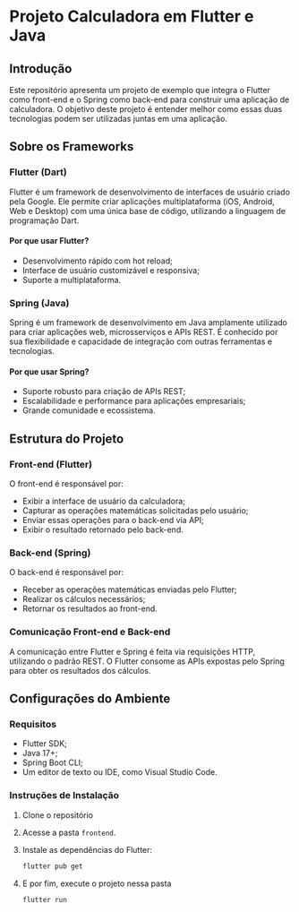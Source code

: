 # Projeto Calculadora em Flutter e Java

## Introdução

Este repositório apresenta um projeto de exemplo que integra o Flutter como front-end e o Spring como back-end para construir uma aplicação de calculadora. O objetivo deste projeto é entender melhor como essas duas tecnologias podem ser utilizadas juntas em uma aplicação.

## Sobre os Frameworks

### Flutter (Dart)

Flutter é um framework de desenvolvimento de interfaces de usuário criado pela Google. Ele permite criar aplicações multiplataforma (iOS, Android, Web e Desktop) com uma única base de código, utilizando a linguagem de programação Dart.

#### Por que usar Flutter?

- Desenvolvimento rápido com hot reload;
- Interface de usuário customizável e responsiva;
- Suporte a multiplataforma.

### Spring (Java)

Spring é um framework de desenvolvimento em Java amplamente utilizado para criar aplicações web, microsserviços e APIs REST. É conhecido por sua flexibilidade e capacidade de integração com outras ferramentas e tecnologias.

#### Por que usar Spring?

- Suporte robusto para criação de APIs REST;
- Escalabilidade e performance para aplicações empresariais;
- Grande comunidade e ecossistema.

## Estrutura do Projeto

### Front-end (Flutter)

O front-end é responsável por:

- Exibir a interface de usuário da calculadora;
- Capturar as operações matemáticas solicitadas pelo usuário;
- Enviar essas operações para o back-end via API;
- Exibir o resultado retornado pelo back-end.

### Back-end (Spring)

O back-end é responsável por:

- Receber as operações matemáticas enviadas pelo Flutter;
- Realizar os cálculos necessários;
- Retornar os resultados ao front-end.

### Comunicação Front-end e Back-end

A comunicação entre Flutter e Spring é feita via requisições HTTP, utilizando o padrão REST. O Flutter consome as APIs expostas pelo Spring para obter os resultados dos cálculos.

## Configurações do Ambiente

### Requisitos

- Flutter SDK;
- Java 17+;
- Spring Boot CLI;
- Um editor de texto ou IDE, como Visual Studio Code.

### Instruções de Instalação

1. Clone o repositório
2. Acesse a pasta `frontend`.
3. Instale as dependências do Flutter:

   ```bash
   flutter pub get
   ```
4. E por fim, execute o projeto nessa pasta

   ```bash
   flutter run
   ```